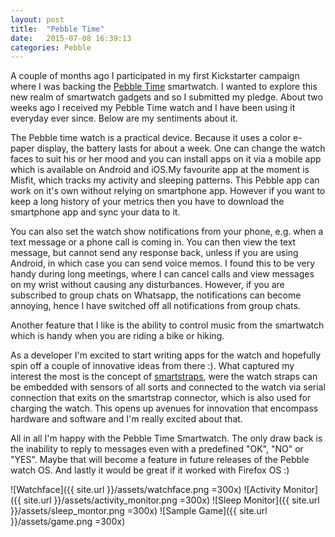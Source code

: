 ```yaml
---
layout: post
title:  "Pebble Time"
date:   2015-07-08 16:39:13
categories: Pebble
---
```


A couple of months ago I participated in my first Kickstarter campaign where I was backing the [Pebble Time](https://getpebble.com/pebble_time) smartwatch. I wanted to explore this new realm of smartwatch gadgets and so I submitted my pledge. About two weeks ago I received my Pebble Time watch and I have been using it everyday ever since. Below are my sentiments about it.

The Pebble time watch is a practical device. Because it uses a color e-paper display, the battery lasts for about a week. One can change the watch faces to suit his or her mood  and you can install apps on it via a mobile app which is available on Android and iOS.My favourite app at the moment is Misfit, which tracks my activity and sleeping patterns. This Pebble app can work on it's own  without relying on  smartphone app. However if you want to keep a long history of your metrics then you have to download the smartphone app and sync your data to it. 

You can also set the watch show notifications from your phone, e.g. when a text message or a phone call is coming in. You can then view the text message, but cannot send any response back, unless if you are using Android, in which case you can send voice memos. I found this to be very handy during long meetings, where I can cancel calls and view messages on my wrist without causing any disturbances. However, if you are subscribed to group chats on Whatsapp, the notifications can become annoying, hence I have switched off all notifications from group chats.

Another feature that I like is the ability to control music from the smartwatch which is handy when you are riding a bike or hiking. 

As a developer I'm excited to start writing apps for the watch and hopefully spin off a couple of innovative ideas from there :). What captured my interest the most is the concept of [smartstraps](http://developer.getpebble.com/smartstraps/), were the watch straps can be embedded with sensors of all sorts and connected to the watch via serial connection that exits on the smartstrap connector, which is also used for charging the watch. This opens up avenues for innovation that encompass hardware and software and I'm really excited about that. 

All in all I'm happy with the Pebble Time Smartwatch. The only draw back is the inability to reply to messages even with a predefined "OK", "NO" or "YES". Maybe that will become a feature in future releases of the Pebble watch OS. And lastly it would be great if it worked with Firefox OS :)

![Watchface]({{ site.url }}/assets/watchface.png =300x)
![Activity Monitor]({{ site.url }}/assets/activity_monitor.png =300x)
![Sleep Monitor]({{ site.url }}/assets/sleep_montor.png =300x)
![Sample Game]({{ site.url }}/assets/game.png =300x)
